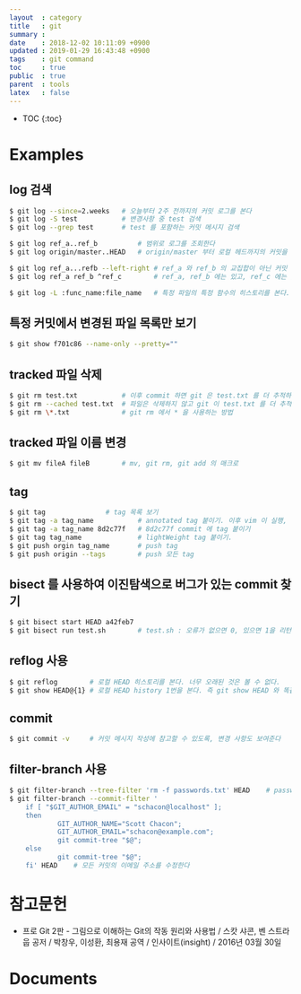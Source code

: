 ```yaml
---
layout  : category
title   : git
summary : 
date    : 2018-12-02 10:11:09 +0900
updated : 2019-01-29 16:43:48 +0900
tags    : git command
toc     : true
public  : true
parent  : tools
latex   : false
---
```

* TOC
{:toc}

# Examples
## log 검색
```sh
$ git log --since=2.weeks   # 오늘부터 2주 전까지의 커밋 로그를 본다
$ git log -S test           # 변경사항 중 test 검색
$ git log --grep test       # test 를 포함하는 커밋 메시지 검색

$ git log ref_a..ref_b          # 범위로 로그를 조회한다
$ git log origin/master..HEAD   # origin/master 부터 로컬 헤드까지의 커밋을 본다

$ git log ref_a...refb --left-right # ref_a 와 ref_b 의 교집합이 아닌 커밋 목록을 보여준다
$ git log ref_a ref_b ^ref_c        # ref_a, ref_b 에는 있고, ref_c 에는 없는 커밋을 본다

$ git log -L :func_name:file_name   # 특정 파일의 특정 함수의 히스토리를 본다. 함수 범위는 자동으로 인식한다
```

## 특정 커밋에서 변경된 파일 목록만 보기
```sh
$ git show f701c86 --name-only --pretty=""
```

## tracked 파일 삭제
```sh
$ git rm test.txt           # 이후 commit 하면 git 은 test.txt 를 더 추적하지 않는다
$ git rm --cached test.txt  # 파일은 삭제하지 않고 git 이 test.txt 를 더 추적하지 않게 한다
$ git rm \*.txt             # git rm 에서 * 을 사용하는 방법
```

## tracked 파일 이름 변경
```sh
$ git mv fileA fileB        # mv, git rm, git add 의 매크로
```

## tag
```sh
$ git tag               # tag 목록 보기
$ git tag -a tag_name           # annotated tag 붙이기. 이후 vim 이 실행, 메시지를 작성한다
$ git tag -a tag_name 8d2c77f   # 8d2c77f commit 에 tag 붙이기
$ git tag tag_name              # lightWeight tag 붙이기.
$ git push orgin tag_name       # push tag
$ git push origin --tags        # push 모든 tag
```

## bisect 를 사용하여 이진탐색으로 버그가 있는 commit 찾기
```sh
$ git bisect start HEAD a42feb7
$ git bisect run test.sh        # test.sh : 오류가 없으면 0, 있으면 1을 리턴하는 셸 스크립트
```

## reflog 사용
```sh
$ git reflog        # 로컬 HEAD 히스토리를 본다. 너무 오래된 것은 볼 수 없다.
$ git show HEAD@{1} # 로컬 HEAD history 1번을 본다. 즉 git show HEAD 와 똑같다.
```

## commit
```sh
$ git commit -v     # 커밋 메시지 작성에 참고할 수 있도록, 변경 사항도 보여준다
```

## filter-branch 사용
```sh
$ git filter-branch --tree-filter 'rm -f passwords.txt' HEAD    # passwords.txt 파일을 모든 히스토리에서 삭제
$ git filter-branch --commit-filter '
    if [ "$GIT_AUTHOR_EMAIL" = "schacon@localhost" ];
    then
            GIT_AUTHOR_NAME="Scott Chacon";
            GIT_AUTHOR_EMAIL="schacon@example.com";
            git commit-tree "$@";
    else
            git commit-tree "$@";
    fi' HEAD    # 모든 커밋의 이메일 주소를 수정한다
```

# 참고문헌
* 프로 Git 2판 - 그림으로 이해하는 Git의 작동 원리와 사용법 / 스캇 샤콘, 벤 스트라웁 공저 / 박창우, 이성환, 최용재 공역 / 인사이트(insight) / 2016년 03월 30일

# Documents
